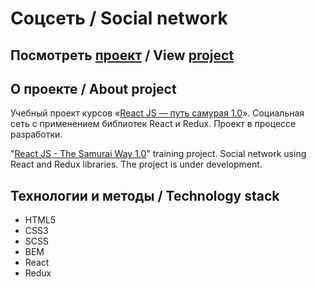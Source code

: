 ﻿# Соцсеть / Social network

## Посмотреть [проект][1] / View [project][1]

## О проекте / About project
Учебный проект курсов «[React JS — путь самурая 1.0][2]». Социальная сеть с применением библиотек React и Redux.
Проект в процессе разработки.

"[React JS - The Samurai Way 1.0][2]" training project. Social network using React and Redux libraries.
The project is under development.


## Технологии и методы / Technology stack
- HTML5
- CSS3
- SCSS
- BEM
- React
- Redux


[1]: https://perkenton.github.io/social-network-react/
[2]: https://www.youtube.com/playlist?list=PLcvhF2Wqh7DNVy1OCUpG3i5lyxyBWhGZ8